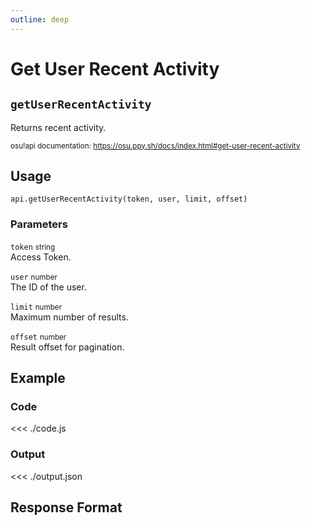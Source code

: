 ```yaml
---
outline: deep
---
```


# Get User Recent Activity <Badge type="info" text="GET"/>

## `getUserRecentActivity`

Returns recent activity.

<small>osu!api documentation: https://osu.ppy.sh/docs/index.html#get-user-recent-activity</small>

## Usage

`api.getUserRecentActivity(token, user, limit, offset)`

### Parameters

`token` <small>string</small><br>
Access Token.

`user` <small>number</small><br>
The ID of the user.

`limit` <small>number</small> <Badge type="tip" text="optional" /><br>
Maximum number of results.

`offset` <small>number</small> <Badge type="tip" text="optional" /><br>
Result offset for pagination.

## Example

### Code
<<< ./code.js

### Output
<<< ./output.json

## Response Format

<!--@include: ./response.md-->